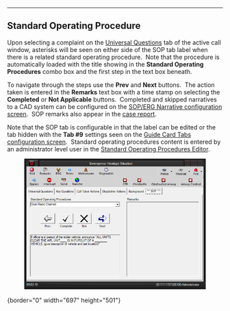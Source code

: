   ----------------------------------
  **Standard Operating Procedure**
  ----------------------------------

Upon selecting a complaint on the [Universal
Questions](General%20Questions.htm) tab of the active call window,
asterisks will be seen on either side of the SOP tab label when there is
a related standard operating procedure.  Note that the procedure is
automatically loaded with the title showing in the **Standard Operating
Procedures** combo box and the first step in the text box beneath.

To navigate through the steps use the **Prev** and **Next** buttons. 
The action taken is entered in the **Remarks** text box with a time
stamp on selecting the **Completed** or **Not Applicable** buttons. 
Completed and skipped narratives to a CAD system can be configured on
the [SOP/ERG Narrative configuration
screen](SOP-ERG%20Narrative%20Settings.htm).  SOP remarks also appear in
the [case report](Case%20Reports.htm).

Note that the SOP tab is configurable in that the label can be edited or
the tab hidden with the **Tab #9** settings seen on the [Guide Card Tabs
configuration screen](Guide%20Card%20Tabs%20Settings.htm).  Standard
operating procedures content is entered by an administrator level user
in the [Standard Operating Procedures
Editor](Standard%20Operating%20Procedures%20Editor.htm).

<figure><img src=".gitbook/assets/Standard Operating Procedure_files/image001.png" alt=""><figcaption></figcaption></figure>{border="0"
width="697" height="501"}
